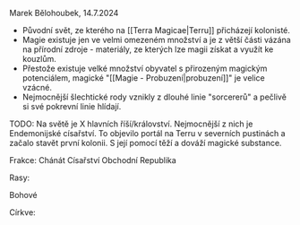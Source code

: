 Marek Bělohoubek, 14.7.2024

- Původní svět, ze kterého na [[Terra Magicae|Terru]] přicházejí kolonisté.
- Magie existuje jen ve velmi omezeném množství a je z větší části vázána na přírodní zdroje - materiály, ze kterých lze magii získat a využít ke kouzlům.
- Přestože existuje velké množství obyvatel s přirozeným magickým potenciálem, magické "[[Magie - Probuzení|probuzení]]" je velice vzácné.
- Nejmocnější šlechtické rody vznikly z dlouhé linie "sorcererů" a pečlivě si své pokrevní linie hlídají.

TODO:
Na světě je X hlavních říší/království.
Nejmocnější z nich je Endemonijské císařství.
To objevilo portál na Terru v severních pustinách a začalo stavět první kolonii.
S její pomocí těží a dováží magické substance.

Frakce:
Chánát
Císařství
Obchodní Republika

Rasy:

Bohové 

Církve:



